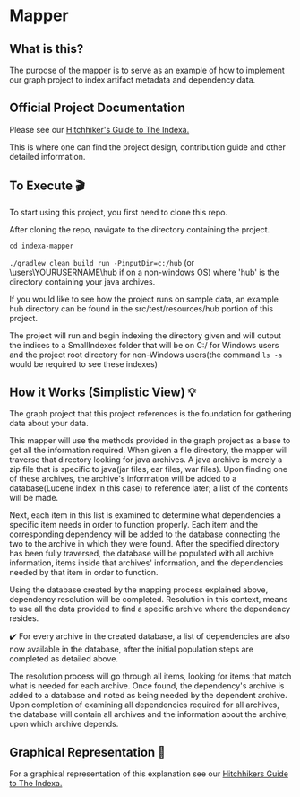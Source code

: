 # Mapper


## What is this?

The purpose of the mapper is to serve as an example of how to implement our graph project to index artifact metadata and dependency data.

## Official Project Documentation 
Please see our [Hitchhiker's Guide to The Indexa.](../docs/index.md) 

This is where one can find the project design, contribution guide and other detailed information.

## To Execute :clapper:

To start using this project, you first need to clone this repo.

After cloning the repo, navigate to the directory containing the project.

`cd indexa-mapper`

`./gradlew clean build run -PinputDir=c:/hub` (or \users\YOURUSERNAME\hub if on a non-windows OS)  where 'hub' is the directory containing your java archives. 

If you would like to see how the project runs on sample data, an example hub directory can be found in the src/test/resources/hub portion of this project. 



The project will run and begin indexing the directory given and will output the indices to a SmallIndexes folder that will be on C:/ for Windows users and the project root directory for non-Windows users(the command  `ls -a` would be required to see these indexes)

## How it Works (Simplistic View) :bulb:

The graph project that this project references is the foundation for gathering data about your data.
		
This mapper will use the methods provided in the graph project as a base to get all the information required. When given a file directory, the mapper will traverse that directory looking for java archives.  A java archive is merely a zip file that is specific to java(jar files, ear files, war files). Upon finding one of these archives, the archive's information will be added to a database(Lucene index in this case) to reference later; a list of the contents will be made.
		
Next, each item in this list is examined to determine what dependencies a specific item needs in order to function properly. Each item and the corresponding dependency will be added to the database connecting the two to the archive in which they were found. After the specified directory has been fully traversed, the database will be populated with all archive information, items inside that archives' information, and the dependencies needed by that item in order to function.
		
		
		
Using the database created by the mapping process explained above, dependency resolution will be completed. Resolution in this context, means to use all the data provided to find a specific archive where the dependency resides.

:heavy_check_mark: For every archive in the created database, a list of dependencies are also now available in the database, after the initial population steps are completed as detailed above.
		
The resolution process will go through all items, looking for items that match what is needed for each archive. Once found, the dependency's archive is added to a database and noted as being needed by the dependent archive. Upon completion of examining all dependencies required for all archives, the database will contain all archives and the information about the archive, upon which archive depends.


## Graphical Representation :triangular_ruler:

For a graphical representation of this explanation see our [Hitchhikers Guide to The Indexa.](../docs/index.md) 